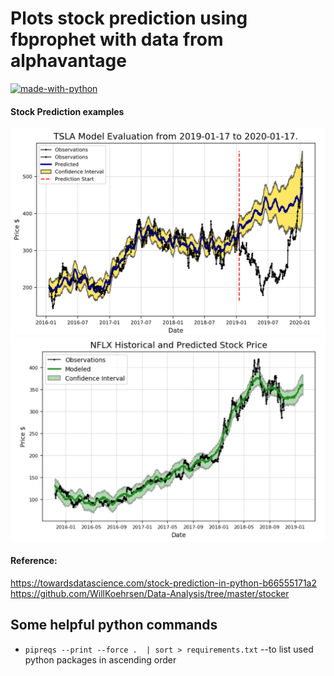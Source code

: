 # Plots stock prediction using fbprophet with data from alphavantage

[![made-with-python](https://img.shields.io/badge/Made%20with-Python-1f425f.svg)](https://www.python.org/)


#### Stock Prediction examples
![TSLA Evaluation](/charts/tsla-evaluation.png)
![NFLX Prediction](/charts/nflx-prediction.png)

#### Reference:
https://towardsdatascience.com/stock-prediction-in-python-b66555171a2
https://github.com/WillKoehrsen/Data-Analysis/tree/master/stocker


## Some helpful python commands
* `pipreqs --print --force .  | sort > requirements.txt`  --to list used python packages in ascending order